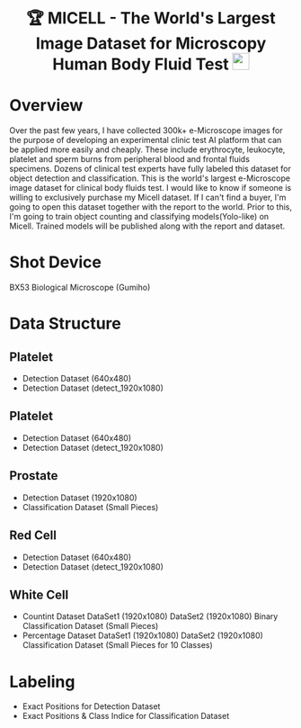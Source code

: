 <div id="header" align="center">
  <h1>
  🏆 MICELL - The World's Largest Image Dataset for Microscopy Human Body Fluid Test
  <img src="https://media.giphy.com/media/hvRJCLFzcasrR4ia7z/giphy.gif" width="30px"/>
</h1>
</div>

# Overview

Over the past few years, I have collected 300k+ e-Microscope images for the purpose of developing an experimental clinic test AI platform that can be applied more easily and cheaply.
These include erythrocyte, leukocyte, platelet and sperm burns from peripheral blood and frontal fluids specimens.
Dozens of clinical test experts have fully labeled this dataset for object detection and classification.
This is the world's largest e-Microscope image dataset for clinical body fluids test.
I would like to know if someone is willing to exclusively purchase my Micell dataset.
If I can't find a buyer, I'm going to open this dataset together with the report to the world.
Prior to this, I'm going to train object counting and classifying models(Yolo-like) on Micell.
Trained models will be published along with the report and dataset.

# Shot Device

BX53 Biological Microscope (Gumiho)

# Data Structure

## Platelet
- Detection Dataset (640x480)
- Detection Dataset (detect_1920x1080)

## Platelet
- Detection Dataset (640x480)
- Detection Dataset (detect_1920x1080)

## Prostate
- Detection Dataset (1920x1080)
- Classification Dataset (Small Pieces)

## Red Cell
- Detection Dataset (640x480)
- Detection Dataset (detect_1920x1080)

## White Cell
- Countint Dataset
  DataSet1 (1920x1080)
  DataSet2 (1920x1080)
  Binary Classification Dataset (Small Pieces)
- Percentage Dataset
  DataSet1 (1920x1080)
  DataSet2 (1920x1080)
  Classification Dataset (Small Pieces for 10 Classes)

# Labeling
- Exact Positions for Detection Dataset
- Exact Positions & Class Indice for Classification Dataset
